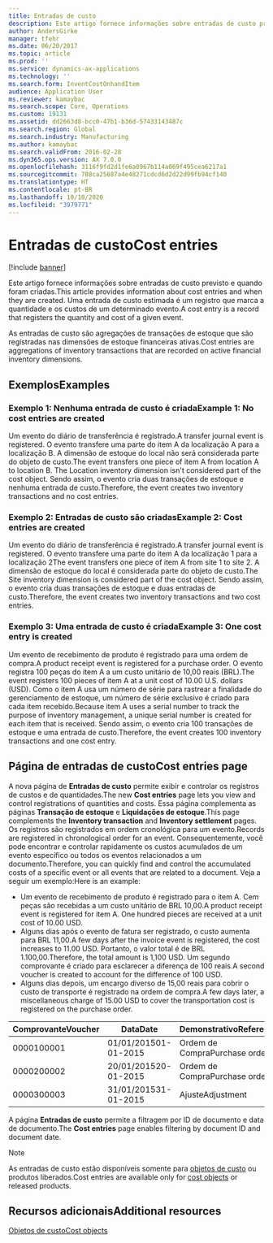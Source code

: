 ```yaml
---
title: Entradas de custo
description: Este artigo fornece informações sobre entradas de custo previsto e quando foram criadas. Uma entrada de custo estimada é um registro que marca a quantidade e os custos de um determinado evento.
author: AndersGirke
manager: tfehr
ms.date: 06/20/2017
ms.topic: article
ms.prod: ''
ms.service: dynamics-ax-applications
ms.technology: ''
ms.search.form: InventCostOnhandItem
audience: Application User
ms.reviewer: kamaybac
ms.search.scope: Core, Operations
ms.custom: 19131
ms.assetid: dd2663d8-bcc0-47b1-b36d-57433143487c
ms.search.region: Global
ms.search.industry: Manufacturing
ms.author: kamaybac
ms.search.validFrom: 2016-02-28
ms.dyn365.ops.version: AX 7.0.0
ms.openlocfilehash: 3116f9fd2d1fe6a0967b114a069f495cea6217a1
ms.sourcegitcommit: 708ca25687a4e48271cdcd6d2d22d99fb94cf140
ms.translationtype: HT
ms.contentlocale: pt-BR
ms.lasthandoff: 10/10/2020
ms.locfileid: "3979771"
---
```

# <a name="cost-entries"></a><span data-ttu-id="91180-104">Entradas de custo</span><span class="sxs-lookup"><span data-stu-id="91180-104">Cost entries</span></span>

[!include [banner](../includes/banner.md)]

<span data-ttu-id="91180-105">Este artigo fornece informações sobre entradas de custo previsto e quando foram criadas.</span><span class="sxs-lookup"><span data-stu-id="91180-105">This article provides information about cost entries and when they are created.</span></span> <span data-ttu-id="91180-106">Uma entrada de custo estimada é um registro que marca a quantidade e os custos de um determinado evento.</span><span class="sxs-lookup"><span data-stu-id="91180-106">A cost entry is a record that registers the quantity and cost of a given event.</span></span>

<span data-ttu-id="91180-107">As entradas de custo são agregações de transações de estoque que são registradas nas dimensões de estoque financeiras ativas.</span><span class="sxs-lookup"><span data-stu-id="91180-107">Cost entries are aggregations of inventory transactions that are recorded on active financial inventory dimensions.</span></span>

## <a name="examples"></a><span data-ttu-id="91180-108">Exemplos</span><span class="sxs-lookup"><span data-stu-id="91180-108">Examples</span></span>
### <a name="example-1-no-cost-entries-are-created"></a><span data-ttu-id="91180-109">Exemplo 1: Nenhuma entrada de custo é criada</span><span class="sxs-lookup"><span data-stu-id="91180-109">Example 1: No cost entries are created</span></span>

<span data-ttu-id="91180-110">Um evento do diário de transferência é registrado.</span><span class="sxs-lookup"><span data-stu-id="91180-110">A transfer journal event is registered.</span></span> <span data-ttu-id="91180-111">O evento transfere uma parte do item A da localização A para a localização B. A dimensão de estoque do local não será considerada parte do objeto de custo.</span><span class="sxs-lookup"><span data-stu-id="91180-111">The event transfers one piece of item A from location A to location B. The Location inventory dimension isn't considered part of the cost object.</span></span> <span data-ttu-id="91180-112">Sendo assim, o evento cria duas transações de estoque e nenhuma entrada de custo.</span><span class="sxs-lookup"><span data-stu-id="91180-112">Therefore, the event creates two inventory transactions and no cost entries.</span></span>

### <a name="example-2-cost-entries-are-created"></a><span data-ttu-id="91180-113">Exemplo 2: Entradas de custo são criadas</span><span class="sxs-lookup"><span data-stu-id="91180-113">Example 2: Cost entries are created</span></span>

<span data-ttu-id="91180-114">Um evento do diário de transferência é registrado.</span><span class="sxs-lookup"><span data-stu-id="91180-114">A transfer journal event is registered.</span></span> <span data-ttu-id="91180-115">O evento transfere uma parte do item A da localização 1 para a localização 2</span><span class="sxs-lookup"><span data-stu-id="91180-115">The event transfers one piece of item A from site 1 to site 2.</span></span> <span data-ttu-id="91180-116">A dimensão de estoque do local é considerada parte do objeto de custo.</span><span class="sxs-lookup"><span data-stu-id="91180-116">The Site inventory dimension is considered part of the cost object.</span></span> <span data-ttu-id="91180-117">Sendo assim, o evento cria duas transações de estoque e duas entradas de custo.</span><span class="sxs-lookup"><span data-stu-id="91180-117">Therefore, the event creates two inventory transactions and two cost entries.</span></span>

### <a name="example-3-one-cost-entry-is-created"></a><span data-ttu-id="91180-118">Exemplo 3: Uma entrada de custo é criada</span><span class="sxs-lookup"><span data-stu-id="91180-118">Example 3: One cost entry is created</span></span>

<span data-ttu-id="91180-119">Um evento de recebimento de produto é registrado para uma ordem de compra.</span><span class="sxs-lookup"><span data-stu-id="91180-119">A product receipt event is registered for a purchase order.</span></span> <span data-ttu-id="91180-120">O evento registra 100 peças do item A a um custo unitário de 10,00 reais (BRL).</span><span class="sxs-lookup"><span data-stu-id="91180-120">The event registers 100 pieces of item A at a unit cost of 10.00 U.S. dollars (USD).</span></span> <span data-ttu-id="91180-121">Como o item A usa um número de série para rastrear a finalidade do gerenciamento de estoque, um número de série exclusivo é criado para cada item recebido.</span><span class="sxs-lookup"><span data-stu-id="91180-121">Because item A uses a serial number to track the purpose of inventory management, a unique serial number is created for each item that is received.</span></span> <span data-ttu-id="91180-122">Sendo assim, o evento cria 100 transações de estoque e uma entrada de custo.</span><span class="sxs-lookup"><span data-stu-id="91180-122">Therefore, the event creates 100 inventory transactions and one cost entry.</span></span>

## <a name="cost-entries-page"></a><span data-ttu-id="91180-123">Página de entradas de custo</span><span class="sxs-lookup"><span data-stu-id="91180-123">Cost entries page</span></span>
<span data-ttu-id="91180-124">A nova página de **Entradas de custo** permite exibir e controlar os registros de custos e de quantidades.</span><span class="sxs-lookup"><span data-stu-id="91180-124">The new **Cost entries** page lets you view and control registrations of quantities and costs.</span></span> <span data-ttu-id="91180-125">Essa página complementa as páginas **Transação de estoque** e **Liquidações de estoque**.</span><span class="sxs-lookup"><span data-stu-id="91180-125">This page complements the **Inventory transaction** and **Inventory settlement** pages.</span></span> <span data-ttu-id="91180-126">Os registros são registrados em ordem cronológica para um evento.</span><span class="sxs-lookup"><span data-stu-id="91180-126">Records are registered in chronological order for an event.</span></span> <span data-ttu-id="91180-127">Consequentemente, você pode encontrar e controlar rapidamente os custos acumulados de um evento específico ou todos os eventos relacionados a um documento.</span><span class="sxs-lookup"><span data-stu-id="91180-127">Therefore, you can quickly find and control the accumulated costs of a specific event or all events that are related to a document.</span></span> <span data-ttu-id="91180-128">Veja a seguir um exemplo:</span><span class="sxs-lookup"><span data-stu-id="91180-128">Here is an example:</span></span>

-   <span data-ttu-id="91180-129">Um evento de recebimento de produto é registrado para o item A. Cem peças são recebidas a um custo unitário de BRL 10,00.</span><span class="sxs-lookup"><span data-stu-id="91180-129">A product receipt event is registered for item A. One hundred pieces are received at a unit cost of 10.00 USD.</span></span>
-   <span data-ttu-id="91180-130">Alguns dias após o evento de fatura ser registrado, o custo aumenta para BRL 11,00.</span><span class="sxs-lookup"><span data-stu-id="91180-130">A few days after the invoice event is registered, the cost increases to 11.00 USD.</span></span> <span data-ttu-id="91180-131">Portanto, o valor total é de BRL 1.100,00.</span><span class="sxs-lookup"><span data-stu-id="91180-131">Therefore, the total amount is 1,100 USD.</span></span> <span data-ttu-id="91180-132">Um segundo comprovante é criado para esclarecer a diferença de 100 reais.</span><span class="sxs-lookup"><span data-stu-id="91180-132">A second voucher is created to account for the difference of 100 USD.</span></span>
-   <span data-ttu-id="91180-133">Alguns dias depois, um encargo diverso de 15,00 reais para cobrir o custo de transporte é registrado na ordem de compra.</span><span class="sxs-lookup"><span data-stu-id="91180-133">A few days later, a miscellaneous charge of 15.00 USD to cover the transportation cost is registered on the purchase order.</span></span>

| <span data-ttu-id="91180-134">Comprovante</span><span class="sxs-lookup"><span data-stu-id="91180-134">Voucher</span></span> | <span data-ttu-id="91180-135">Data</span><span class="sxs-lookup"><span data-stu-id="91180-135">Date</span></span>       | <span data-ttu-id="91180-136">Demonstrativo</span><span class="sxs-lookup"><span data-stu-id="91180-136">Reference</span></span>      | <span data-ttu-id="91180-137">Número</span><span class="sxs-lookup"><span data-stu-id="91180-137">Number</span></span> | <span data-ttu-id="91180-138">ID do lote</span><span class="sxs-lookup"><span data-stu-id="91180-138">Lot ID</span></span>  | <span data-ttu-id="91180-139">Quantidade</span><span class="sxs-lookup"><span data-stu-id="91180-139">Quantity</span></span> | <span data-ttu-id="91180-140">Valor</span><span class="sxs-lookup"><span data-stu-id="91180-140">Amount</span></span>  |
|---------|------------|----------------|--------|---------|---------------|----|
| <span data-ttu-id="91180-141">00001</span><span class="sxs-lookup"><span data-stu-id="91180-141">00001</span></span>   | <span data-ttu-id="91180-142">01/01/2015</span><span class="sxs-lookup"><span data-stu-id="91180-142">01-01-2015</span></span> | <span data-ttu-id="91180-143">Ordem de Compra</span><span class="sxs-lookup"><span data-stu-id="91180-143">Purchase order</span></span> | <span data-ttu-id="91180-144">100001</span><span class="sxs-lookup"><span data-stu-id="91180-144">100001</span></span> | <span data-ttu-id="91180-145">0000101</span><span class="sxs-lookup"><span data-stu-id="91180-145">0000101</span></span> | <span data-ttu-id="91180-146">100,00</span><span class="sxs-lookup"><span data-stu-id="91180-146">100.00</span></span>   | <span data-ttu-id="91180-147">1.000,00</span><span class="sxs-lookup"><span data-stu-id="91180-147">1000.00</span></span> |
| <span data-ttu-id="91180-148">00002</span><span class="sxs-lookup"><span data-stu-id="91180-148">00002</span></span>   | <span data-ttu-id="91180-149">20/01/2015</span><span class="sxs-lookup"><span data-stu-id="91180-149">20-01-2015</span></span> | <span data-ttu-id="91180-150">Ordem de Compra</span><span class="sxs-lookup"><span data-stu-id="91180-150">Purchase order</span></span> | <span data-ttu-id="91180-151">100001</span><span class="sxs-lookup"><span data-stu-id="91180-151">100001</span></span> | <span data-ttu-id="91180-152">0000101</span><span class="sxs-lookup"><span data-stu-id="91180-152">0000101</span></span> |          | <span data-ttu-id="91180-153">100,00</span><span class="sxs-lookup"><span data-stu-id="91180-153">100.00</span></span>  |
| <span data-ttu-id="91180-154">00003</span><span class="sxs-lookup"><span data-stu-id="91180-154">00003</span></span>   | <span data-ttu-id="91180-155">31/01/2015</span><span class="sxs-lookup"><span data-stu-id="91180-155">31-01-2015</span></span> | <span data-ttu-id="91180-156">Ajuste</span><span class="sxs-lookup"><span data-stu-id="91180-156">Adjustment</span></span>     | <span data-ttu-id="91180-157">100001</span><span class="sxs-lookup"><span data-stu-id="91180-157">100001</span></span> | <span data-ttu-id="91180-158">0000101</span><span class="sxs-lookup"><span data-stu-id="91180-158">0000101</span></span> |          | <span data-ttu-id="91180-159">15,00</span><span class="sxs-lookup"><span data-stu-id="91180-159">15.00</span></span>   |

<span data-ttu-id="91180-160">A página **Entradas de custo** permite a filtragem por ID de documento e data de documento.</span><span class="sxs-lookup"><span data-stu-id="91180-160">The **Cost entries** page enables filtering by document ID and document date.</span></span> 

> [!NOTE]
> <span data-ttu-id="91180-161">As entradas de custo estão disponíveis somente para [objetos de custo](cost-object.md) ou produtos liberados.</span><span class="sxs-lookup"><span data-stu-id="91180-161">Cost entries are available only for [cost objects](cost-object.md) or released products.</span></span>

<a name="additional-resources"></a><span data-ttu-id="91180-162">Recursos adicionais</span><span class="sxs-lookup"><span data-stu-id="91180-162">Additional resources</span></span>
--------

[<span data-ttu-id="91180-163">Objetos de custo</span><span class="sxs-lookup"><span data-stu-id="91180-163">Cost objects</span></span>](cost-object.md)



